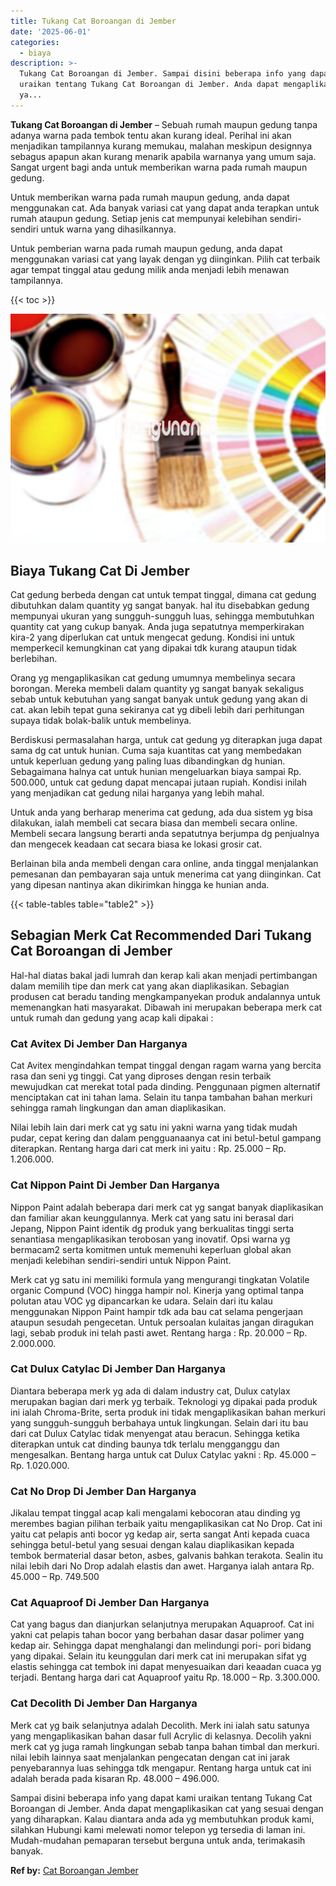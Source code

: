 ```yaml
---
title: Tukang Cat Boroangan di Jember
date: '2025-06-01'
categories:
  - biaya
description: >-
  Tukang Cat Boroangan di Jember. Sampai disini beberapa info yang dapat kami
  uraikan tentang Tukang Cat Boroangan di Jember. Anda dapat mengaplikasikan cat
  ya...
---
```


**Tukang Cat Boroangan di Jember** – Sebuah rumah maupun gedung tanpa adanya warna pada tembok tentu akan kurang ideal. Perihal ini akan menjadikan tampilannya kurang memukau, malahan meskipun designnya sebagus apapun akan kurang menarik apabila warnanya yang umum saja. Sangat urgent bagi anda untuk memberikan warna pada rumah maupun gedung.

Untuk memberikan warna pada rumah maupun gedung, anda dapat menggunakan cat. Ada banyak variasi cat yang dapat anda terapkan untuk rumah ataupun gedung. Setiap jenis cat mempunyai kelebihan sendiri-sendiri untuk warna yang dihasilkannya.

Untuk pemberian warna pada rumah maupun gedung, anda dapat menggunakan variasi cat yang layak dengan yg diinginkan. Pilih cat terbaik agar tempat tinggal atau gedung milik anda menjadi lebih menawan tampilannya.

{{< toc >}}

![Tukang Cat Boroangan di Jember](/images/jasa-cat-murah36.png)

## Biaya Tukang Cat Di Jember

Cat gedung berbeda dengan cat untuk tempat tinggal, dimana cat gedung dibutuhkan dalam quantity yg sangat banyak. hal itu disebabkan gedung mempunyai ukuran yang sungguh-sungguh luas, sehingga membutuhkan quantity cat yang cukup banyak. Anda juga sepatutnya memperkirakan kira-2 yang diperlukan cat untuk mengecat gedung. Kondisi ini untuk memperkecil kemungkinan cat yang dipakai tdk kurang ataupun tidak berlebihan.

Orang yg mengaplikasikan cat gedung umumnya membelinya secara borongan. Mereka membeli dalam quantity yg sangat banyak sekaligus sebab untuk kebutuhan yang sangat banyak untuk gedung yang akan di cat. akan lebih tepat guna sekiranya cat yg dibeli lebih dari perhitungan supaya tidak bolak-balik untuk membelinya.

Berdiskusi permasalahan harga, untuk cat gedung yg diterapkan juga dapat sama dg cat untuk hunian. Cuma saja kuantitas cat yang membedakan untuk keperluan gedung yang paling luas dibandingkan dg hunian. Sebagaimana halnya cat untuk hunian mengeluarkan biaya sampai Rp. 500.000, untuk cat gedung dapat mencapai jutaan rupiah. Kondisi inilah yang menjadikan cat gedung nilai harganya yang lebih mahal.

Untuk anda yang berharap menerima cat gedung, ada dua sistem yg bisa dilakukan, ialah membeli cat secara biasa dan membeli secara online. Membeli secara langsung berarti anda sepatutnya berjumpa dg penjualnya dan mengecek keadaan cat secara biasa ke lokasi grosir cat.

Berlainan bila anda membeli dengan cara online, anda tinggal menjalankan pemesanan dan pembayaran saja untuk menerima cat yang diinginkan. Cat yang dipesan nantinya akan dikirimkan hingga ke hunian anda.

{{< table-tables table="table2" >}}

## Sebagian Merk Cat Recommended Dari Tukang Cat Boroangan di Jember

Hal-hal diatas bakal jadi lumrah dan kerap kali akan menjadi pertimbangan dalam memilih tipe dan merk cat yang akan diaplikasikan. Sebagian produsen cat beradu tanding mengkampanyekan produk andalannya untuk memenangkan hati masyarakat. Dibawah ini merupakan beberapa merk cat untuk rumah dan gedung yang acap kali dipakai :

### Cat Avitex Di Jember Dan Harganya

Cat Avitex mengindahkan tempat tinggal dengan ragam warna yang bercita rasa dan seni yg tinggi. Cat yang diproses dengan resin terbaik mewujudkan cat merekat total pada dinding. Penggunaan pigmen alternatif menciptakan cat ini tahan lama. Selain itu tanpa tambahan bahan merkuri sehingga ramah lingkungan dan aman diaplikasikan.

Nilai lebih lain dari merk cat yg satu ini yakni warna yang tidak mudah pudar, cepat kering dan dalam pengguanaanya cat ini betul-betul gampang diterapkan. Rentang harga dari cat merk ini yaitu : Rp. 25.000 – Rp. 1.206.000.

### Cat Nippon Paint Di Jember Dan Harganya

Nippon Paint adalah beberapa dari merk cat yg sangat banyak diaplikasikan dan familiar akan keunggulannya. Merk cat yang satu ini berasal dari Jepang, Nippon Paint identik dg produk yang berkualitas tinggi serta senantiasa mengaplikasikan terobosan yang inovatif. Opsi warna yg bermacam2 serta komitmen untuk memenuhi keperluan global akan menjadi kelebihan sendiri-sendiri untuk Nippon Paint.

Merk cat yg satu ini memiliki formula yang mengurangi tingkatan Volatile organic Compund (VOC) hingga hampir nol. Kinerja yang optimal tanpa polutan atau VOC yg dipancarkan ke udara. Selain dari itu kalau menggunakan Nippon Paint hampir tdk ada bau cat selama pengerjaan ataupun sesudah pengecetan. Untuk persoalan kulaitas jangan diragukan lagi, sebab produk ini telah pasti awet. Rentang harga : Rp. 20.000 – Rp. 2.000.000.

### Cat Dulux Catylac Di Jember Dan Harganya

Diantara beberapa merk yg ada di dalam industry cat, Dulux catylax merupakan bagian dari merk yg terbaik. Teknologi yg dipakai pada produk ini ialah Chroma-Brite, serta produk ini tidak mengaplikasikan bahan merkuri yang sungguh-sungguh berbahaya untuk lingkungan. Selain dari itu bau dari cat Dulux Catylac tidak menyengat atau beracun. Sehingga ketika diterapkan untuk cat dinding baunya tdk terlalu mengganggu dan mengesalkan. Bentang harga untuk cat Dulux Catylac yakni : Rp. 45.000 – Rp. 1.020.000.

### Cat No Drop Di Jember Dan Harganya

Jikalau tempat tinggal acap kali mengalami kebocoran atau dinding yg merembes bagian pilihan terbaik yaitu mengaplikasikan cat No Drop. Cat ini yaitu cat pelapis anti bocor yg kedap air, serta sangat Anti kepada cuaca sehingga betul-betul yang sesuai dengan kalau diaplikasikan kepada tembok bermaterial dasar beton, asbes, galvanis bahkan terakota. Sealin itu nilai lebih dari No Drop adalah elastis dan awet. Harganya ialah antara Rp. 45.000 – Rp. 749.500

### Cat Aquaproof Di Jember Dan Harganya

Cat yang bagus dan dianjurkan selanjutnya merupakan Aquaproof. Cat ini yakni cat pelapis tahan bocor yang berbahan dasar dasar polimer yang kedap air. Sehingga dapat menghalangi dan melindungi pori- pori bidang yang dipakai. Selain itu keunggulan dari merk cat ini merupakan sifat yg elastis sehingga cat tembok ini dapat menyesuaikan dari keaadan cuaca yg terjadi. Bentang harga dari cat Aquaproof yaitu Rp. 18.000 – Rp. 3.300.000.

### Cat Decolith Di Jember Dan Harganya

Merk cat yg baik selanjutnya adalah Decolith. Merk ini ialah satu satunya yang mengaplikasikan bahan dasar full Acrylic di kelasnya. Decolih yakni merk cat yg juga ramah lingkungan sebab tanpa bahan timbal dan merkuri. nilai lebih lainnya saat menjalankan pengecatan dengan cat ini jarak penyebarannya luas sehingga tdk mengapur. Rentang harga untuk cat ini adalah berada pada kisaran Rp. 48.000 – 496.000.

Sampai disini beberapa info yang dapat kami uraikan tentang Tukang Cat Boroangan di Jember. Anda dapat mengaplikasikan cat yang sesuai dengan yang diharapkan. Kalau diantara anda ada yg membutuhkan produk kami, silahkan Hubungi kami melewati nomor telepon yg tersedia di laman ini. Mudah-mudahan pemaparan tersebut berguna untuk anda, terimakasih banyak.

**Ref by:** [Cat Boroangan Jember](https://id.wikipedia.org/wiki/Cat)
